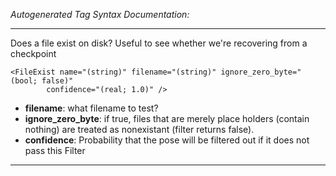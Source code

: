 _Autogenerated Tag Syntax Documentation:_

---
Does a file exist on disk? Useful to see whether we're recovering from a checkpoint

```
<FileExist name="(string)" filename="(string)" ignore_zero_byte="(bool; false)"
        confidence="(real; 1.0)" />
```

-   **filename**: what filename to test?
-   **ignore_zero_byte**: if true, files that are merely place holders (contain nothing) are treated as nonexistant (filter returns false).
-   **confidence**: Probability that the pose will be filtered out if it does not pass this Filter

---
